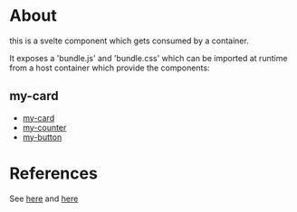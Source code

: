 # About

this is a svelte component which gets consumed by a container.

It exposes a 'bundle.js' and 'bundle.css' which can be imported at runtime from a host container which provide the components:

## my-card
 * [my-card](./src/lib/Card.svelte)
 * [my-counter](./src/lib/Counter.svelte)
 * [my-button](./src/lib/Button.svelte)


# References
See [here](https://www.colorglare.com/svelte-components-as-web-components-b400d1253504)
and [here](https://medium.com/javascript-by-doing/how-to-create-a-web-component-in-svelte-5963356ec978)